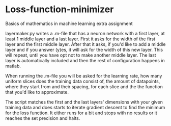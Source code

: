 # Loss-function-minimizer
Basics of mathematics in machine learning extra assignment

layermaker.py writes a .m-file that has a neuron network with a first layer, at least 1 middle layer and a last layer.
First it asks for the width of the first layer and the first middle layer. After that it asks, if you'd like to add a middle layer
and if you answer (y)es, it will ask for the width of this new layer. This will repeat, until you have opt not to make another
middle layer. The last layer is automatically included and then the rest of configuration happens in matlab.

When running the .m-file you will be asked for the learning rate, how many uniform slices does the training data consist of, 
the amount of datapoints, where they start from and their spacing, for each slice and the the function that you'd like to approximate.

The script matches the first and the last layers' dimensions with your given training data and does starts to iterate gradient descent
to find the minimum for the loss function. It either runs for a bit and stops with no results or it reaches the set precision and halts.
